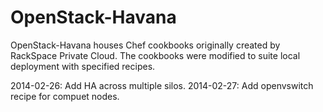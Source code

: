 OpenStack-Havana
================

OpenStack-Havana houses Chef cookbooks originally created by RackSpace Private Cloud. The cookbooks were modified to suite 
local deployment with specified recipes.  

2014-02-26: Add HA across multiple silos.
2014-02-27: Add openvswitch recipe for compuet nodes.
